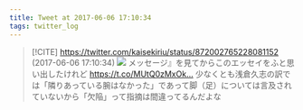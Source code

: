 ```yaml
---
title: Tweet at 2017-06-06 17:10:34
tags: twitter_log
---
```


> [!CITE] https://twitter.com/kaisekiriu/status/872002765228081152 (2017-06-06 17:10:34)
> ![](https://twitter.com/kaisekiriu/status/872002765228081152)
> メッセージ』を見てからこのエッセイをふと思い出したけれど
> https://t.co/MUtQ0zMxOk…
> 少なくとも浅倉久志の訳では「隣りあっている腕はなかった」であって脚（足）については言及されていないから「欠陥」って指摘は間違ってるんだよな
